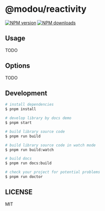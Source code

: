 # @modou/reactivity

[![NPM version](https://img.shields.io/npm/v/@modou/reactivity.svg?style=flat)](https://npmjs.org/package/@modou/reactivity)
[![NPM downloads](http://img.shields.io/npm/dm/@modou/reactivity.svg?style=flat)](https://npmjs.org/package/@modou/reactivity)



## Usage

TODO

## Options

TODO

## Development

```bash
# install dependencies
$ pnpm install

# develop library by docs demo
$ pnpm start

# build library source code
$ pnpm run build

# build library source code in watch mode
$ pnpm run build:watch

# build docs
$ pnpm run docs:build

# check your project for potential problems
$ pnpm run doctor
```

## LICENSE

MIT
